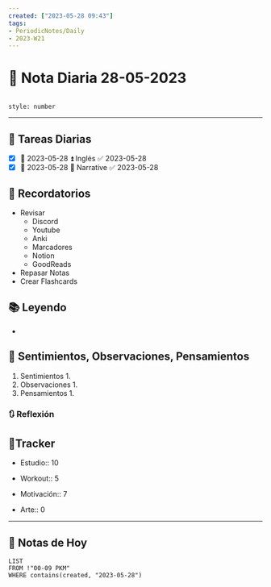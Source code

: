 ```yaml
---
created: ["2023-05-28 09:43"]
tags:
- PeriodicNotes/Daily
- 2023-W21
---
```


# 📅 Nota Diaria 28-05-2023
```toc

style: number

```

---
## 🔷 Tareas Diarias
- [x] 📅 2023-05-28 ⏫ Inglés ✅ 2023-05-28
- [x] 📅 2023-05-28 🔽 Narrative ✅ 2023-05-28
## 📕 Recordatorios
- Revisar
	- Discord
	- Youtube
	- Anki
	- Marcadores
	- Notion
	- GoodReads
- Repasar Notas
- Crear Flashcards

## 📚 Leyendo
- 
## 💬 Sentimientos, Observaciones, Pensamientos 
1. Sentimientos
	1. 
2. Observaciones
	1. 
3. Pensamientos
	1. 
### 🔃 Reflexión

## 🔷Tracker

- Estudio:: 10

- Workout:: 5

- Motivación:: 7

- Arte:: 0
---

## 📅 Notas de Hoy
```dataview
LIST 
FROM !"00-09 PKM" 
WHERE contains(created, "2023-05-28")
```